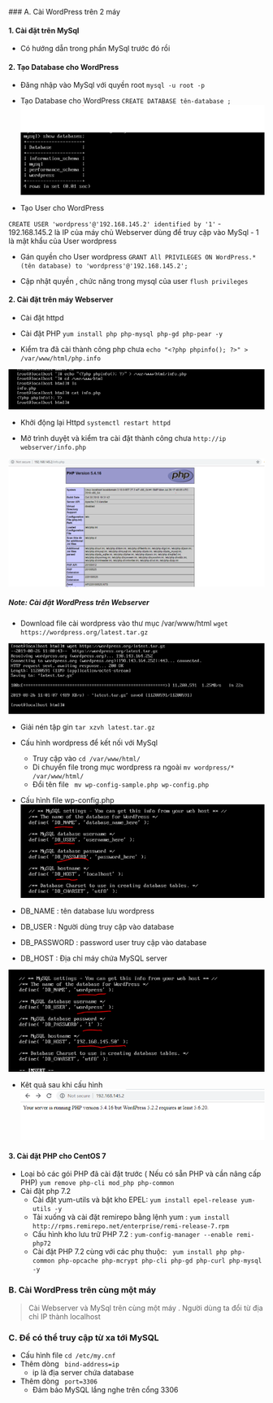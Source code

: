 ﻿﻿### A. Cài WordPress trên 2 máy
#### 1. Cài đặt trên MySql 
- Có hướng dẫn trong phần MySql trước đó rồi 
#### 2. Tạo Database cho WordPress 
- Đăng nhập vào MySql với quyền root 
` mysql -u root -p `

- Tạo Database cho WordPress 
` CREATE DATABASE tên-database ; `
![](img/1.png)

- Tạo User cho WordPress

` CREATE USER 'wordpress'@'192.168.145.2' identified by '1' `
	- 192.168.145.2 là IP của máy chủ Webserver dùng để truy cập vào MySql 
	- 1 là mật khẩu của User wordpress
- Gán quyền cho User wordpress
` GRANT All PRIVILEGES ON WordPress.* (tên database) to 'wordpress'@'192.168.145.2'; `

- Cập nhật quyền , chức năng trong mysql của user 
` flush privileges ` 

#### 2. Cài đặt trên máy Webserver 
- Cài đặt httpd 
- Cài đặt PHP
` yum install php php-mysql php-gd php-pear -y `

- Kiểm tra đã cài thành công php chưa 
` echo "<?php phpinfo(); ?>" > /var/www/html/php.info `

![](img/2.png)

- Khởi động lại Httpd 
` systemctl restart httpd ` 

- Mở trình duyệt và kiểm tra cài đặt thành công chưa 
` http://ip webserver/info.php `

![](img/3.png)

##### Note: Cài đặt WordPress trên Webserver 

- Download file cài wordpress vào thư mục /var/www/html
` wget https://wordpress.org/latest.tar.gz `

![](img/4.png)

- Giải nén tập gin 
` tar xzvh latest.tar.gz `

- Cấu hình wordpress để kết nối với MySql 
	- Truy cập vào `cd /var/www/html/`
	- Di chuyển file trong mục wordpress ra ngoài  `mv wordpress/* /var/www/html/` 
	- Đổi tên file ` mv wp-config-sample.php wp-config.php` 

- Cấu hình file wp-config.php 
![](img/5.png)

- DB_NAME : tên database lưu wordpress
- DB_USER : Người dùng truy cập vào database 
- DB_PASSWORD : password user truy cập vào database
- DB_HOST : Địa chỉ máy chứa MySQL server 

![](img/6.png) 

- Kêt quả sau khi cấu hình 
![](img/7.png) 

#### 3. Cài đặt PHP cho CentOS 7
- Loại bỏ các gói PHP đã cài đặt trước ( Nếu có sẵn PHP và cần nâng cấp PHP) 
` yum remove php-cli mod_php php-common `
- Cài đặt php 7.2
	- Cài đặt yum-utils và bật kho EPEL:  `yum install epel-release yum-utils -y`
	- Tải xuống và cài đặt remirepo bằng lệnh yum : `yum install http://rpms.remirepo.net/enterprise/remi-release-7.rpm`
	- Cấu hình kho lưu trữ PHP 7.2 : ` yum-config-manager --enable remi-php72 `
	- Cài đặt PHP 7.2 cùng với các phụ thuộc: ` yum install php php-common php-opcache php-mcrypt php-cli php-gd php-curl php-mysql -y`    

### B. Cài WordPress trên cùng một máy
> Cài Webserver và MySql trên cùng một máy . Người dùng ta đổi từ địa chỉ IP thành localhost

### C. Để có thể truy cập từ xa tới MySQL 
- Cấu hình file ` cd /etc/my.cnf ` 
- Thêm dòng  ` bind-address=ip` 
  - ip là địa server chứa database 
- Thêm dòng ` port=3306`
  - Đảm bảo MySQL lắng nghe trên cổng 3306 














